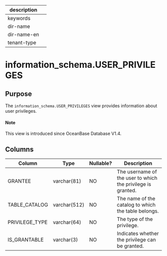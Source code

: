 |description||
|---|---|
|keywords||
|dir-name||
|dir-name-en||
|tenant-type| |

# information_schema.USER_PRIVILEGES

## Purpose

The `information_schema.USER_PRIVILEGES` view provides information about user privileges.

<main id="notice" type='explain'>
  <h4>Note</h4>
  <p>This view is introduced since OceanBase Database V1.4. </p>
</main>

## Columns

| **Column** | **Type** | **Nullable?** | **Description** |
|----------------|---------------|----------------|--------|
| GRANTEE | varchar(81) | NO | The username of the user to which the privilege is granted. |
| TABLE_CATALOG | varchar(512) | NO | The name of the catalog to which the table belongs. |
| PRIVILEGE_TYPE | varchar(64) | NO | The type of the privilege. |
| IS_GRANTABLE | varchar(3) | NO | Indicates whether the privilege can be granted. |

